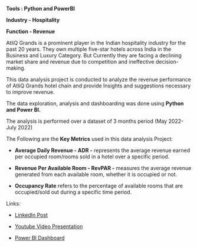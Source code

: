 **Tools : Python and PowerBI**

**Industry - Hospitality**        

**Function - Revenue**


AtliQ Grands is a prominent player in the Indian hospitality industry for the past 20 years. They own multiple five-star hotels across India in the Business and Luxury Category.
But Currently they are facing a declining market share and revenue due to competition and ineffective decision-making.
 


This data analysis project is conducted to analyze the revenue performance of AtliQ Grands hotel chain and provide Insights and suggestions necessary to improve revenue.

 

The data exploration, analysis and dashboarding was done using **Python and Power BI.**



The analysis is performed over a dataset of 3 months period (May 2022- July 2022)



The Following are the **Key Metrics** used in this data analysis Project:


* **Average Daily Revenue - ADR -** represents the average revenue earned per occupied room/rooms sold in a hotel over a
specific period.


* **Revenue Per Available Room - RevPAR -** measures the average revenue generated from each available room, whether it
is occupied or not.


* **Occupancy Rate** refers to the percentage of available rooms that are occupied/sold out during a specific time period.



Links:

- [LinkedIn Post](https://www.linkedin.com/posts/fasal-mohammed-497463311_businessintelligence-dataanalysis-powerbi-activity-7240016534583087104-8b2x?utm_source=share&utm_medium=member_desktop)

- [Youtube Video Presentation](https://youtu.be/VUeRctzp91c)

- [Power BI Dashboard](https://app.powerbi.com/view?r=eyJrIjoiOTdiMjA5MWItYTAyOS00OTRmLTg4MTMtOTQxYjk0ZmIzMzRmIiwidCI6ImM2ZTU0OWIzLTVmNDUtNDAzMi1hYWU5LWQ0MjQ0ZGM1YjJjNCJ9)


